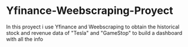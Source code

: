 # Yfinance-Weebscraping-Proyect
In this proyect i use Yfinance and Weebscraping to obtain the historical stock and revenue data of "Tesla" and "GameStop" to build a dashboard with all the info
